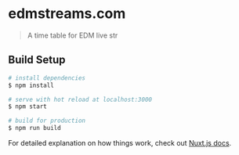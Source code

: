 # edmstreams.com

> A time table for EDM live str

## Build Setup

```bash
# install dependencies
$ npm install

# serve with hot reload at localhost:3000
$ npm start

# build for production
$ npm run build
```

For detailed explanation on how things work, check out [Nuxt.js
docs](https://nuxtjs.org).

